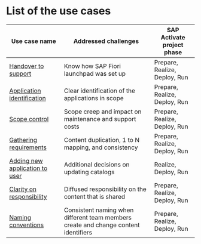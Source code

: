 # List of the use cases

| Use case name                                                      | Addressed challenges                                                                  | SAP Activate project phase|
|--------------------------------------------------------------------|---------------------------------------------------------------------------------------|--------------|
| [Handover to support](usecases/SPS03/support-handover.md) | Know how SAP Fiori launchpad was set up                       |Prepare, Realize, Deploy, Run|
| [Application identification](usecases/SPS03/app-identification.md) | Clear identification of the applications in scope                       |Prepare, Realize, Deploy, Run|
| [Scope control](usecases/SPS03/scope-control.md) | Scope creep and impact on maintenance and support costs                      |Prepare, Realize, Deploy, Run|
| [Gathering requirements](usecases/SPS03/requirements-gathering.md) | Content duplication, 1 to N mapping, and consistency                                  |Prepare, Realize, Deploy, Run|
| [Adding new application to user](usecases/SPS03/adding-app.md)     | Additional decisions on updating catalogs                                             |Realize, Deploy, Run
| [Clarity on responsibility](usecases/SPS03/clarity-on-resp.md)     | Diffused responsibility on the content that is shared                                  |Prepare, Realize, Deploy, Run|
| [Naming conventions](usecases/SPS03/naming.md)                     | Consistent naming when different team members create and change content identifiers |Prepare, Realize, Deploy, Run|